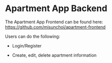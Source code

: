 # Apartment App Backend

The Apartment App Frontend can be found here: https://github.com/misunchoi/apartment-frontend 

Users can do the following:

* Login/Register

* Create, edit, delete apartment information

